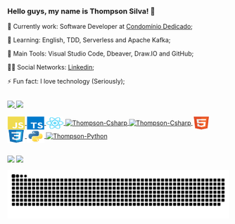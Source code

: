 ### Hello guys, my name is Thompson Silva! 👋

🔭 Currently work: Software Developer at [Condomínio Dedicado](https://www.condominiodedicado.com/);

🌱 Learning: English, TDD, Serverless and Apache Kafka;

🎒 Main Tools: Visual Studio Code, Dbeaver, Draw.IO and GitHub;

🙋‍♂️ Social Networks: [Linkedin](https://www.linkedin.com/in/thompson-silva/);

⚡ Fun fact: I love technology (Seriously);

##

 <div>
  <a href="https://www.linkedin.com/in/thompson-silva/">
  <img height="180em" src="https://github-readme-stats.vercel.app/api?username=thompsonmss&show_icons=true&theme=dark&include_all_commits=true&count_private=true"/>
  <img height="180em" src="https://github-readme-stats.vercel.app/api/top-langs/?username=thompsonmss&layout=compact&langs_count=7&theme=dark"/>
</div>
  
<div style="display: inline_block"><br>
  <img align="center" alt="Thompson-Js" height="30" width="40" src="https://raw.githubusercontent.com/devicons/devicon/master/icons/javascript/javascript-plain.svg">
  <img align="center" alt="Thompson-Ts" height="30" width="40" src="https://raw.githubusercontent.com/devicons/devicon/master/icons/typescript/typescript-plain.svg">
  <img align="center" alt="Thompson-React" height="30" width="40" src="https://raw.githubusercontent.com/devicons/devicon/master/icons/react/react-original.svg">
  <img align="center" alt="Thompson-Csharp" height="30" width="30" src="https://cdn.iconscout.com/icon/free/png-512/node-js-1-1174935.png">
  <img align="center" alt="Thompson-Csharp" height="30" width="60" src="https://upload.wikimedia.org/wikipedia/commons/thumb/2/27/PHP-logo.svg/2560px-PHP-logo.svg.png">
  <img align="center" alt="Thompson-HTML" height="30" width="40" src="https://raw.githubusercontent.com/devicons/devicon/master/icons/html5/html5-original.svg">
  <img align="center" alt="Thompson-CSS" height="30" width="40" src="https://raw.githubusercontent.com/devicons/devicon/master/icons/css3/css3-original.svg">
  <img align="center" alt="Thompson-Python" height="30" width="40" src="https://raw.githubusercontent.com/devicons/devicon/master/icons/python/python-original.svg">
  <img align="center" alt="Thompson-Python" height="30" width="40" src="https://upload.wikimedia.org/wikipedia/commons/thumb/9/93/Amazon_Web_Services_Logo.svg/1024px-Amazon_Web_Services_Logo.svg.png">
</div>
  
  ##
  
  <div> 
  <a href = "mailto:thompson.msds@gmail.com"><img src="https://img.shields.io/badge/-Gmail-%23333?style=for-the-badge&logo=gmail&logoColor=white" target="_blank"></a>
  <a href="https://www.linkedin.com/in/thompson-silva/" target="_blank"><img src="https://img.shields.io/badge/-LinkedIn-%230077B5?style=for-the-badge&logo=linkedin&logoColor=white" target="_blank"></a> 
 
  ![Snake animation](https://github.com/thompsonmss/thompsonmss/blob/output/github-contribution-grid-snake.svg)
 
</div>
